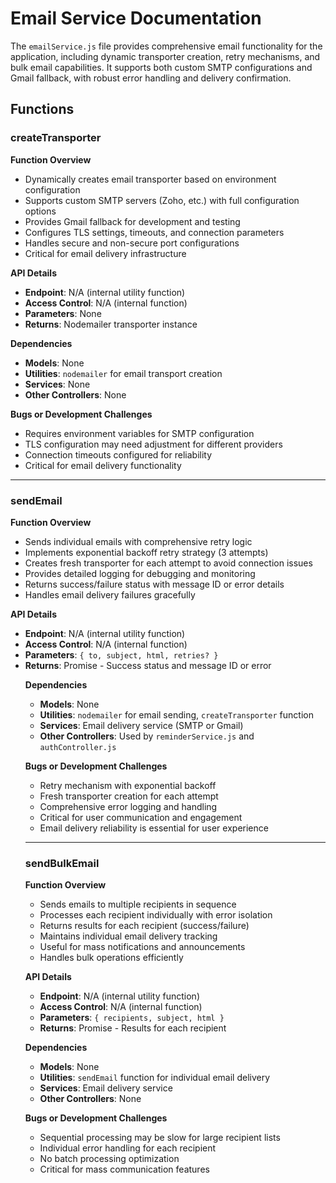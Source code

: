 # Email Service Documentation

The `emailService.js` file provides comprehensive email functionality for the application, including dynamic transporter creation, retry mechanisms, and bulk email capabilities. It supports both custom SMTP configurations and Gmail fallback, with robust error handling and delivery confirmation.

## Functions

### createTransporter

**Function Overview**
- Dynamically creates email transporter based on environment configuration
- Supports custom SMTP servers (Zoho, etc.) with full configuration options
- Provides Gmail fallback for development and testing
- Configures TLS settings, timeouts, and connection parameters
- Handles secure and non-secure port configurations
- Critical for email delivery infrastructure

**API Details**
- **Endpoint**: N/A (internal utility function)
- **Access Control**: N/A (internal function)
- **Parameters**: None
- **Returns**: Nodemailer transporter instance

**Dependencies**
- **Models**: None
- **Utilities**: `nodemailer` for email transport creation
- **Services**: None
- **Other Controllers**: None

**Bugs or Development Challenges**
- Requires environment variables for SMTP configuration
- TLS configuration may need adjustment for different providers
- Connection timeouts configured for reliability
- Critical for email delivery functionality

---

### sendEmail

**Function Overview**
- Sends individual emails with comprehensive retry logic
- Implements exponential backoff retry strategy (3 attempts)
- Creates fresh transporter for each attempt to avoid connection issues
- Provides detailed logging for debugging and monitoring
- Returns success/failure status with message ID or error details
- Handles email delivery failures gracefully

**API Details**
- **Endpoint**: N/A (internal utility function)
- **Access Control**: N/A (internal function)
- **Parameters**: `{ to, subject, html, retries? }`
- **Returns**: Promise<Object> - Success status and message ID or error

**Dependencies**
- **Models**: None
- **Utilities**: `nodemailer` for email sending, `createTransporter` function
- **Services**: Email delivery service (SMTP or Gmail)
- **Other Controllers**: Used by `reminderService.js` and `authController.js`

**Bugs or Development Challenges**
- Retry mechanism with exponential backoff
- Fresh transporter creation for each attempt
- Comprehensive error logging and handling
- Critical for user communication and engagement
- Email delivery reliability is essential for user experience

---

### sendBulkEmail

**Function Overview**
- Sends emails to multiple recipients in sequence
- Processes each recipient individually with error isolation
- Returns results for each recipient (success/failure)
- Maintains individual email delivery tracking
- Useful for mass notifications and announcements
- Handles bulk operations efficiently

**API Details**
- **Endpoint**: N/A (internal utility function)
- **Access Control**: N/A (internal function)
- **Parameters**: `{ recipients, subject, html }`
- **Returns**: Promise<Array> - Results for each recipient

**Dependencies**
- **Models**: None
- **Utilities**: `sendEmail` function for individual email delivery
- **Services**: Email delivery service
- **Other Controllers**: None

**Bugs or Development Challenges**
- Sequential processing may be slow for large recipient lists
- Individual error handling for each recipient
- No batch processing optimization
- Critical for mass communication features 